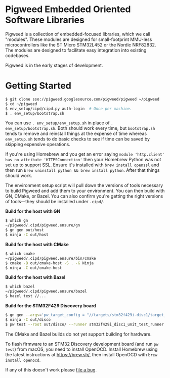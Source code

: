 # Pigweed Embedded Oriented Software Libraries

Pigweed is a collection of embedded-focused libraries, which we call "modules".
These modules are designed for small-footprint MMU-less microcontrollers like
the ST Micro STM32L452 or the Nordic NRF82832. The modules are designed to
facilitate easy integration into existing codebases.

Pigweed is in the early stages of development.

# Getting Started

```bash
$ git clone sso://pigweed.googlesource.com/pigweed/pigweed ~/pigweed
$ cd ~/pigweed
$ env_setup/cipd/cipd.py auth-login  # Once per machine.
$ . env_setup/bootstrap.sh
```

You can use `. env_setup/env_setup.sh` in place of `. env_setup/bootstrap.sh`.
Both should work every time, but `bootstrap.sh` tends to remove and reinstall
things at the expense of time whereas `env_setup.sh` tends to do basic checks
to see if time can be saved by skipping expensive operations.

If you're using Homebrew and you get an error saying
`module 'http.client' has no attribute 'HTTPSConnection'` then your
Homebrew Python was not set up to support SSL. Ensure it's installed with
`brew install openssl` and then run
`brew uninstall python && brew install python`. After that things should work.

The environment setup script will pull down the versions of tools necessary
to build Pigweed and add them to your environment. You can then build with
GN, CMake, or Bazel. You can also confirm you're getting the right versions
of tools—they should be installed under `.cipd/`.

**Build for the host with GN**
```bash
$ which gn
~/pigweed/.cipd/pigweed.ensure/gn
$ gn gen out/host
$ ninja -C out/host
```

**Build for the host with CMake**
```bash
$ which cmake
~/pigweed/.cipd/pigweed.ensure/bin/cmake
$ cmake -B out/cmake-host -S . -G Ninja
$ ninja -C out/cmake-host
```

**Build for the host with Bazel**
```bash
$ which bazel
~/pigweed/.cipd/pigweed.ensure/bazel
$ bazel test //...
```

**Build for the STM32F429 Discovery board**
```bash
$ gn gen --args='pw_target_config = "//targets/stm32f429i-disc1/target_config.gni"' out/disco
$ ninja -C out/disco
$ pw test --root out/disco/ --runner stm32f429i_disc1_unit_test_runner
```

The CMake and Bazel builds do not yet support building for hardware.

To flash firmware to an STM32 Discovery development board (and run `pw test`)
from macOS, you need to install OpenOCD. Install Homebrew using the latest
instructions at https://brew.sh/, then install OpenOCD with
`brew install openocd`.

If any of this doesn't work please
[file a bug](https://bugs.chromium.org/p/pigweed/issues/entry).
